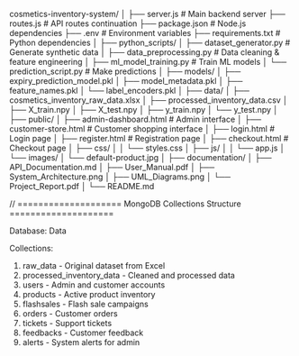 cosmetics-inventory-system/
│
├── server.js                      # Main backend server
├── routes.js                      # API routes continuation
├── package.json                   # Node.js dependencies
├── .env                          # Environment variables
├── requirements.txt              # Python dependencies
│
├── python_scripts/
│   ├── dataset_generator.py      # Generate synthetic data
│   ├── data_preprocessing.py     # Data cleaning & feature engineering
│   ├── ml_model_training.py      # Train ML models
│   └── prediction_script.py      # Make predictions
│
├── models/
│   ├── expiry_prediction_model.pkl
│   ├── model_metadata.pkl
│   ├── feature_names.pkl
│   └── label_encoders.pkl
│
├── data/
│   ├── cosmetics_inventory_raw_data.xlsx
│   ├── processed_inventory_data.csv
│   ├── X_train.npy
│   ├── X_test.npy
│   ├── y_train.npy
│   └── y_test.npy
│
├── public/
│   ├── admin-dashboard.html      # Admin interface
│   ├── customer-store.html       # Customer shopping interface
│   ├── login.html                # Login page
│   ├── register.html             # Registration page
│   ├── checkout.html             # Checkout page
│   ├── css/
│   │   └── styles.css
│   ├── js/
│   │   └── app.js
│   └── images/
│       └── default-product.jpg
│
├── documentation/
│   ├── API_Documentation.md
│   ├── User_Manual.pdf
│   ├── System_Architecture.png
│   ├── UML_Diagrams.png
│   └── Project_Report.pdf
│
└── README.md


// ==================== MongoDB Collections Structure ====================


Database: Data

Collections:
1. raw_data        - Original dataset from Excel
2. processed_inventory_data  - Cleaned and processed data
3. users                     - Admin and customer accounts
4. products                  - Active product inventory
5. flashsales                - Flash sale campaigns
6. orders                    - Customer orders
7. tickets                   - Support tickets
8. feedbacks                 - Customer feedback
9. alerts                    - System alerts for admin

